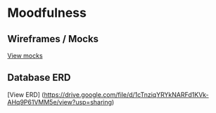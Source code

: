 # Moodfulness

## Wireframes / Mocks

[View mocks](https://drive.google.com/file/d/1LPsdF-UT-8aMQtY8OZG4_JoxAMdcesGs/view?usp=sharing)

## Database ERD

[View ERD] (https://drive.google.com/file/d/1cTnziqYRYkNARFd1KVk-AHq9P61VMM5e/view?usp=sharing)

